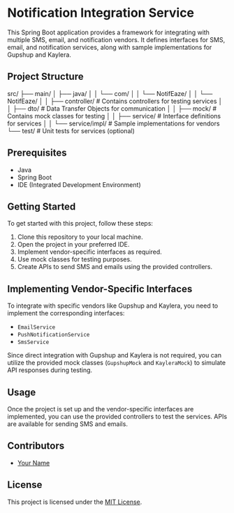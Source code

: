 # Notification Integration Service

This Spring Boot application provides a framework for integrating with multiple SMS, email, and notification vendors. It defines interfaces for SMS, email, and notification services, along with sample implementations for Gupshup and Kaylera.

## Project Structure
src/
├── main/
│ ├── java/
│ │ └── com/
│ │ └── NotifEaze/
│ │ └── NotifEaze/
│ │ ├── controller/ # Contains controllers for testing services
│ │ ├── dto/ # Data Transfer Objects for communication
│ │ ├── mock/ # Contains mock classes for testing
│ │ ├── service/ # Interface definitions for services
│ │ └── service/impl/ # Sample implementations for vendors
└── test/ # Unit tests for services (optional)

## Prerequisites

- Java
- Spring Boot
- IDE (Integrated Development Environment)

## Getting Started

To get started with this project, follow these steps:

1. Clone this repository to your local machine.
2. Open the project in your preferred IDE.
3. Implement vendor-specific interfaces as required.
4. Use mock classes for testing purposes.
5. Create APIs to send SMS and emails using the provided controllers.

## Implementing Vendor-Specific Interfaces

To integrate with specific vendors like Gupshup and Kaylera, you need to implement the corresponding interfaces:

- `EmailService`
- `PushNotificationService`
- `SmsService`

Since direct integration with Gupshup and Kaylera is not required, you can utilize the provided mock classes (`GupshupMock` and `KayleraMock`) to simulate API responses during testing.

## Usage

Once the project is set up and the vendor-specific interfaces are implemented, you can use the provided controllers to test the services. APIs are available for sending SMS and emails.

## Contributors

- [Your Name](https://github.com/yourusername)

## License

This project is licensed under the [MIT License](LICENSE).
